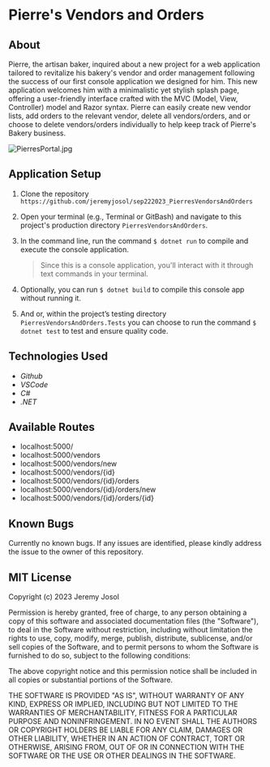 # Pierre's Vendors and Orders

## About

Pierre, the artisan baker, inquired about a new project for a web application tailored to revitalize his bakery's vendor and order management following the success of our first console application we designed for him. This new application welcomes him with a minimalistic yet stylish splash page, offering a user-friendly interface crafted with the MVC (Model, View, Controller) model and Razor syntax. Pierre can easily create new vendor lists, add orders to the relevant vendor, delete all vendors/orders, and or choose to delete vendors/orders individually to help keep track of Pierre's Bakery business.

![PierresPortal.jpg](https://github.com/jeremyjosol/sep292023_PierresVendorsAndOrders/blob/patch/PierresPortal.jpg?raw=true)

## Application Setup

1. Clone the repository `https://github.com/jeremyjosol/sep222023_PierresVendorsAndOrders`

2. Open your terminal (e.g., Terminal or GitBash) and navigate to this project's production directory `PierresVendorsAndOrders`.

3. In the command line, run the command `$ dotnet run` to compile and execute the console application. 
    > Since this is a console application, you'll interact with it through text commands in your terminal.

4. Optionally, you can run `$ dotnet build` to compile this console app without running it.
5. And or, within the project’s testing directory `PierresVendorsAndOrders.Tests` you can choose to run the command `$ dotnet test` to test and ensure quality code.

## Technologies Used

* _Github_
* _VSCode_
* _C#_
* _.NET_

## Available Routes

* localhost:5000/
* localhost:5000/vendors
* localhost:5000/vendors/new
* localhost:5000/vendors/{id}
* localhost:5000/vendors/{id}/orders
* localhost:5000/vendors/{id}/orders/new
* localhost:5000/vendors/{id}/orders/{id}

## Known Bugs

Currently no known bugs. If any issues are identified, please kindly address the issue to the owner of this repository.

## MIT License

Copyright (c) 2023 Jeremy Josol

Permission is hereby granted, free of charge, to any person obtaining a copy of this software and associated documentation files (the "Software"), to deal in the Software without restriction, including without limitation the rights to use, copy, modify, merge, publish, distribute, sublicense, and/or sell copies of the Software, and to permit persons to whom the Software is furnished to do so, subject to the following conditions:

The above copyright notice and this permission notice shall be included in all copies or substantial portions of the Software.

THE SOFTWARE IS PROVIDED "AS IS", WITHOUT WARRANTY OF ANY KIND, EXPRESS OR IMPLIED, INCLUDING BUT NOT LIMITED TO THE WARRANTIES OF MERCHANTABILITY, FITNESS FOR A PARTICULAR PURPOSE AND NONINFRINGEMENT. IN NO EVENT SHALL THE AUTHORS OR COPYRIGHT HOLDERS BE LIABLE FOR ANY CLAIM, DAMAGES OR OTHER LIABILITY, WHETHER IN AN ACTION OF CONTRACT, TORT OR OTHERWISE, ARISING FROM, OUT OF OR IN CONNECTION WITH THE SOFTWARE OR THE USE OR OTHER DEALINGS IN THE SOFTWARE.